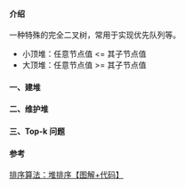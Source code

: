 #### 介绍
一种特殊的完全二叉树，常用于实现优先队列等。
- 小顶堆：任意节点值 <= 其子节点值
- 大顶堆：任意节点值 >= 其子节点值

#### 一、建堆

#### 二、维护堆

#### 三、Top-k 问题


#### 参考
[排序算法：堆排序【图解+代码】](https://www.bilibili.com/video/BV1fp4y1D7cj)